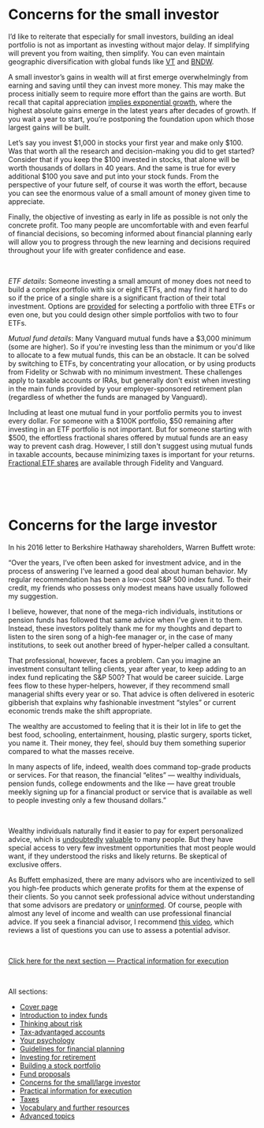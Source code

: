 # Concerns for the small investor

I’d like to reiterate that especially for small investors, building an ideal portfolio is not as important as investing without major delay. If simplifying will prevent you from waiting, then simplify. You can even maintain geographic diversification with global funds like [VT](https://investor.vanguard.com/investment-products/etfs/profile/vt) and [BNDW](https://investor.vanguard.com/investment-products/etfs/profile/bndw).

A small investor’s gains in wealth will at first emerge overwhelmingly from earning and saving until they can invest more money. This may make the process initially seem to require more effort than the gains are worth. But recall that capital appreciation [implies exponential growth](https://www.youtube.com/watch?v=4gn4F1VmTvM), where the highest absolute gains emerge in the latest years after decades of growth. If you wait a year to start, you’re postponing the foundation upon which those largest gains will be built.

Let’s say you invest $1,000 in stocks your first year and make only $100. Was that worth all the research and decision-making you did to get started? Consider that if you keep the $100 invested in stocks, that alone will be worth thousands of dollars in 40 years. And the same is true for every additional $100 you save and put into your stock funds. From the perspective of your future self, of course it was worth the effort, because you can see the enormous value of a small amount of money given time to appreciate.

Finally, the objective of investing as early in life as possible is not only the concrete profit. Too many people are uncomfortable with and even fearful of financial decisions, so becoming informed about financial planning early will allow you to progress through the new learning and decisions required throughout your life with greater confidence and ease.

&nbsp;

_ETF details_: Someone investing a small amount of money does not need to build a complex portfolio with six or eight ETFs, and may find it hard to do so if the price of a single share is a significant fraction of their total investment. Options are [provided](https://github.com/investindex/Fund/blob/main/README.md) for selecting a portfolio with three ETFs or even one, but you could design other simple portfolios with two to four ETFs.

_Mutual fund details_: Many Vanguard mutual funds have a $3,000 minimum (some are higher). So if you're investing less than the minimum or you'd like to allocate to a few mutual funds, this can be an obstacle. It can be solved by switching to ETFs, by concentrating your allocation, or by using products from Fidelity or Schwab with no minimum investment. These challenges apply to taxable accounts or IRAs, but generally don't exist when investing in the main funds provided by your employer-sponsored retirement plan (regardless of whether the funds are managed by Vanguard).

Including at least one mutual fund in your portfolio permits you to invest every dollar. For someone with a $100K portfolio, $50 remaining after investing in an ETF portfolio is not important. But for someone starting with $500, the effortless fractional shares offered by mutual funds are an easy way to prevent cash drag. However, I still don't suggest using mutual funds in taxable accounts, because minimizing taxes is important for your returns. [Fractional ETF shares](https://github.com/investindex/Practical#fractional-shares) are available through Fidelity and Vanguard.

&nbsp;

&nbsp;

# Concerns for the large investor

In his 2016 letter to Berkshire Hathaway shareholders, Warren Buffett wrote:

“Over the years, I’ve often been asked for investment advice, and in the process of answering I’ve learned a good deal about human behavior. My regular recommendation has been a low-cost S&P 500 index fund. To their credit, my friends who possess only modest means have usually followed my suggestion.

I believe, however, that none of the mega-rich individuals, institutions or pension funds has followed that same advice when I’ve given it to them. Instead, these investors politely thank me for my thoughts and depart to listen to the siren song of a high-fee manager or, in the case of many institutions, to seek out another breed of hyper-helper called a consultant.

That professional, however, faces a problem. Can you imagine an investment consultant telling clients, year after year, to keep adding to an index fund replicating the S&P 500? That would be career suicide. Large fees flow to these hyper-helpers, however, if they recommend small managerial shifts every year or so. That advice is often delivered in esoteric gibberish that explains why fashionable investment “styles” or current economic trends make the shift appropriate.

The wealthy are accustomed to feeling that it is their lot in life to get the best food, schooling, entertainment, housing, plastic surgery, sports ticket, you name it. Their money, they feel, should buy them something superior compared to what the masses receive.

In many aspects of life, indeed, wealth does command top-grade products or services. For that reason, the financial “elites” — wealthy individuals, pension funds, college endowments and the like — have great trouble meekly signing up for a financial product or service that is available as well to people investing only a few thousand dollars.”

&nbsp;

Wealthy individuals naturally find it easier to pay for expert personalized advice, which is [undoubtedly](https://www.youtube.com/watch?v=TI5p8vqdjTw) [valuable](https://www.youtube.com/watch?v=NeTsh--UEe4) to many people. But they have special access to very few investment opportunities that most people would want, if they understood the risks and likely returns. Be skeptical of exclusive offers.

As Buffett emphasized, there are many advisors who are incentivized to sell you high-fee products which generate profits for them at the expense of their clients. So you cannot seek professional advice without understanding that some advisors are predatory or [uninformed](https://www.youtube.com/watch?v=FlpwTJJEasA). Of course, people with almost any level of income and wealth can use professional financial advice. If you seek a financial advisor, I recommend [this video](https://www.youtube.com/watch?v=7i8D0fPzATg&t=2253s), which reviews a list of questions you can use to assess a potential advisor.

&nbsp;

[Click here for the next section — Practical information for execution](https://github.com/investindex/Practical)

&nbsp;

All sections:

* [Cover page](https://github.com/investindex/Intro)
* [Introduction to index funds](https://github.com/investindex/Index)
* [Thinking about risk](https://github.com/investindex/Risk)
* [Tax-advantaged accounts](https://github.com/investindex/TaxAdv)
* [Your psychology](https://github.com/investindex/Psychology)
* [Guidelines for financial planning](https://github.com/investindex/Guidelines)
* [Investing for retirement](https://github.com/investindex/Retirement)
* [Building a stock portfolio](https://github.com/investindex/Portfolio)
* [Fund proposals](https://github.com/investindex/Fund/blob/main/README.md)
* [Concerns for the small/large investor](https://github.com/investindex/Small)
* [Practical information for execution](https://github.com/investindex/Practical)
* [Taxes](https://github.com/investindex/Taxes)
* [Vocabulary and further resources](https://github.com/investindex/Vocab)
* [Advanced topics](https://github.com/investindex/Advanced)

&nbsp;
